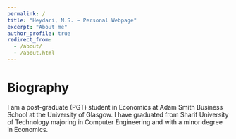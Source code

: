 ```yaml
---
permalink: /
title: "Heydari, M.S. ~ Personal Webpage"
excerpt: "About me"
author_profile: true
redirect_from: 
  - /about/
  - /about.html
---
```


# Biography
I am a post-graduate (PGT) student in Economics at Adam Smith Business School at the University of Glasgow. I have graduated from Sharif University of Technology majoring in Computer Engineering and with a minor degree in Economics.


